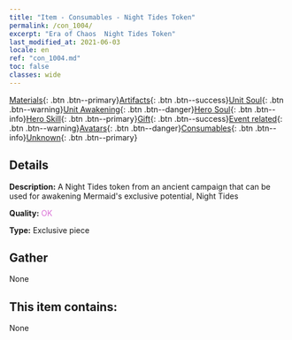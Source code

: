 ```yaml
---
title: "Item - Consumables - Night Tides Token"
permalink: /con_1004/
excerpt: "Era of Chaos  Night Tides Token"
last_modified_at: 2021-06-03
locale: en
ref: "con_1004.md"
toc: false
classes: wide
---
```

 [Materials](/Items/){: .btn .btn--primary}[Artifacts](/Items/Artifacts/){: .btn .btn--success}[Unit Soul](/Items/UnitSoul/){: .btn .btn--warning}[Unit Awakening](/Items/UnitAwakening/){: .btn .btn--danger}[Hero Soul](/Items/HeroSoul/){: .btn .btn--info}[Hero Skill](/Items/HeroSkill/){: .btn .btn--primary}[Gift](/Items/Gift/){: .btn .btn--success}[Event related](/Items/Events/){: .btn .btn--warning}[Avatars](/Items/Avatars/){: .btn .btn--danger}[Consumables](/Items/Consumables/){: .btn .btn--info}[Unknown](/Items/Unknown/){: .btn .btn--primary}

## Details
 **Description:** A Night Tides token from an ancient campaign that can be used for awakening Mermaid's exclusive potential, Night Tides

 **Quality:** <span style="color: #DA70D6">OK</span>

 **Type:** Exclusive piece

## Gather

  None

## This item contains:

  None

